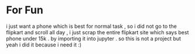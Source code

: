 # For Fun 
i just want a phone which is best for normal task , so i did not go to the flipkart and scroll all day , i just scrap the entire flipkart site which says best phone under 15k .
by importing it into jupyter . so this is not a project but yeah i did it because i need it :)

